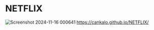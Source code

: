 # NETFLIX
![Screenshot 2024-11-16 000641](https://github.com/user-attachments/assets/e036633b-dd5e-4cb9-bbda-0b002142c3a5)
https://cankalo.github.io/NETFLIX/
